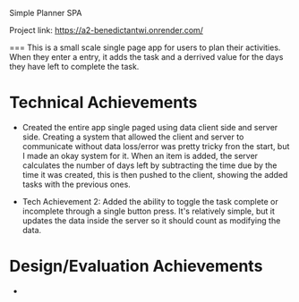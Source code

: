 Simple Planner SPA

Project link: https://a2-benedictantwi.onrender.com/

===
This is a small scale single page app for users to plan their activities. When they enter a entry, it adds the task and a derrived value for the days they have left to complete the task.

Technical Achievements
===

* Created the entire app single paged using data client side and server side. Creating a system that allowed the  client   and server to communicate without data loss/error was pretty tricky fron the start, but I made an okay system for it.  When an item is added, the server calculates the number of days left by subtracting the time due by the time it was created, this is then pushed to the client, showing the added tasks with the previous ones.

* Tech Achievement 2: Added the ability to toggle the task complete or incomplete through a single button press. It's relatively simple, but it updates the data inside the server so it should count as modifying the data.

Design/Evaluation Achievements
===
* 

